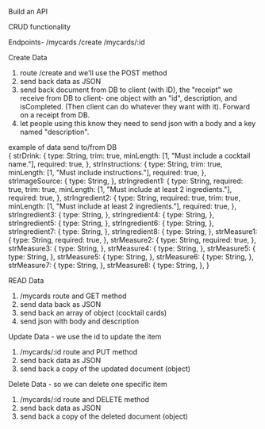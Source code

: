 



Build an API

CRUD functionality

Endpoints- /mycards
        /create
        /mycards/:id


Create Data
1) route /create and we'll use the POST method
2) send back data as JSON
3)  send back document from DB to client (with ID), the "receipt" we receive from DB to client- one object with an "id", description, and isCompleted. (Then client can do whatever they want with it).  Forward on a receipt from DB.
4) let people using this know they need to send json with a body and a key named "description".

example of data send to/from DB  
{
strDrink: {
    type: String,
    trim: true,
    minLength: [1, "Must include a cocktail name."],
    required: true,
  },
  strInstructions: {
    type: String,
    trim: true,
    minLength: [1, "Must include instructions."],
    required: true,
  },
  strImageSource: {
    type: String,
  },
  strIngredient1: {
    type: String,
    required: true,
    trim: true,
    minLength: [1, "Must include at least 2 ingredients."],
    required: true,
  },
  strIngredient2: {
    type: String,
    required: true,
    trim: true,
    minLength: [1, "Must include at least 2 ingredients."],
    required: true,
  },
  strIngredient3: {
    type: String,
  },
  strIngredient4: {
    type: String,
  },
  strIngredient5: {
    type: String,
  },
  strIngredient6: {
    type: String,
  },
  strIngredient7: {
    type: String,
  },
  strIngredient8: {
    type: String,
  },
  strMeasure1: {
    type: String,
    required: true,
  },
  strMeasure2: {
    type: String,
    required: true,
  },
  strMeasure3: {
    type: String,
  },
  strMeasure4: {
    type: String,
  },
  strMeasure5: {
    type: String,
  },
  strMeasure5: {
    type: String,
  },
  strMeasure6: {
    type: String,
  },
  strMeasure7: {
    type: String,
  },
  strMeasure8: {
    type: String,
  },
}


READ Data
1) /mycards route and GET method
2) send data back as JSON
3) send back an array of object (cocktail cards)
4) send json with body and description


Update Data - we use the id to update the item
1) /mycards/:id route and PUT method
2) send back data as JSON
3) send back a copy of the updated document  (object)

Delete Data - so we can delete one specific item
1) /mycards/:id route and DELETE method
2) send back data as JSON
3) send back a copy of the deleted document (object)
